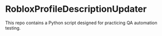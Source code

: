 # RobloxProfileDescriptionUpdater
This repo contains a Python script designed for practicing QA automation testing.
